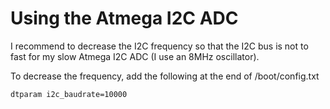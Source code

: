# Using the Atmega I2C ADC

I recommend to decrease the I2C frequency so that the I2C bus is not to fast for my slow Atmega I2C ADC (I use an 8MHz oscillator).

To decrease the frequency, add the following at the end of /boot/config.txt

~~~
dtparam i2c_baudrate=10000
~~~
